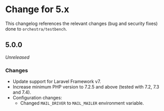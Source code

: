 # Change for 5.x

This changelog references the relevant changes (bug and security fixes) done to `orchestra/testbench`.

## 5.0.0

*Unreleased*

### Changes

* Update support for Laravel Framework v7.
* Increase minimum PHP version to 7.2.5 and above (tested with 7.2, 7.3 and 7.4).
* Configuration changes:
    - Changed `MAIL_DRIVER` to `MAIL_MAILER` environment variable.
